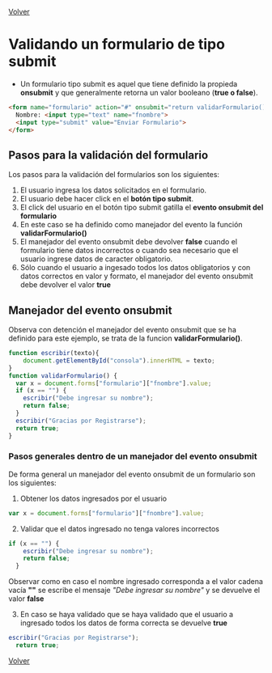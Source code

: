 [Volver](../)
# Validando un formulario de tipo submit

- Un formulario tipo submit es aquel que tiene definido la propieda __onsubmit__ y que generalmente retorna un valor booleano (__true o false__).

~~~html
<form name="formulario" action="#" onsubmit="return validarFormulario()" method="post">
  Nombre: <input type="text" name="fnombre">
  <input type="submit" value="Enviar Formulario">
</form>
~~~


## Pasos para la validación del formulario
Los pasos para la validación del formularios son los siguientes:

1. El usuario ingresa los datos solicitados en el formulario.
2. El usuario debe hacer click en el __botón tipo submit__.
3. El click del usuario en el botón tipo submit gatilla el __evento onsubmit del formulario__
4. En este caso se ha definido como manejador del evento la función __validarFormulario()__
4. El manejador del evento onsubmit debe devolver __false__ cuando el formulario tiene datos incorrectos o cuando sea necesario que el usuario ingrese datos de caracter obligatorio.
5. Sólo cuando el usuario a ingesado todos los datos obligatorios y con datos correctos en valor y formato, el manejador del evento onsubmit debe devolver el valor __true__

## Manejador del evento onsubmit

Observa con detención el manejador del evento onsubmit que se ha definido para este ejemplo, se trata de la funcion __validarFormulario()__.

~~~JavaScript
function escribir(texto){
	document.getElementById("consola").innerHTML = texto;
}
function validarFormulario() {
  var x = document.forms["formulario"]["fnombre"].value;
  if (x == "") {
    escribir("Debe ingresar su nombre");
    return false;
  }
  escribir("Gracias por Registrarse");
  return true;
}
~~~

### Pasos generales dentro de un manejador del evento onsubmit

De forma general un manejador del evento onsubmit de un formulario son los siguientes:

1. Obtener los datos ingresados por el usuario
~~~JavaScript
var x = document.forms["formulario"]["fnombre"].value;
~~~

2. Validar que el datos ingresado no tenga valores incorrectos
~~~JavaScript
if (x == "") {
    escribir("Debe ingresar su nombre");
    return false;
  }
~~~
Observar como en caso el nombre ingresado corresponda a el valor cadena vacía __""__ se escribe el mensaje _"Debe ingresar su nombre"_ y se devuelve el valor __false__

3. En caso se haya validado que se haya validado que el usuario a ingresado todos los datos de forma correcta se devuelve __true__

~~~JavaScript
escribir("Gracias por Registrarse");
  return true;
~~~

[Volver](../)